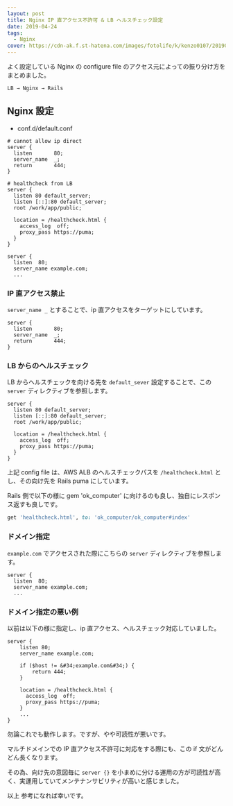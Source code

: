 ```yaml
---
layout: post
title: Nginx IP 直アクセス不許可 & LB ヘルスチェック設定
date: 2019-04-24
tags:
  - Nginx
cover: https://cdn-ak.f.st-hatena.com/images/fotolife/k/kenzo0107/20190424/20190424103347.png
---
```


よく設定している Nginx の configure file のアクセス元によっての振り分け方をまとめました。

```
LB → Nginx → Rails
```

<!-- more -->

## Nginx 設定

- conf.d/default.conf

```
# cannot allow ip direct
server {
  listen       80;
  server_name  _;
  return       444;
}

# healthcheck from LB
server {
  listen 80 default_server;
  listen [::]:80 default_server;
  root /work/app/public;

  location = /healthcheck.html {
    access_log  off;
    proxy_pass https://puma;
  }
}

server {
  listen  80;
  server_name example.com;
  ...
```

### IP 直アクセス禁止

`server_name _` とすることで、ip 直アクセスをターゲットにしています。

```
server {
  listen       80;
  server_name  _;
  return       444;
}
```

### LB からのヘルスチェック

LB からヘルスチェックを向ける先を `default_sever` 設定することで、この `server` ディレクティブを参照します。

```
server {
  listen 80 default_server;
  listen [::]:80 default_server;
  root /work/app/public;

  location = /healthcheck.html {
    access_log  off;
    proxy_pass https://puma;
  }
}
```

上記 config file は、AWS ALB のヘルスチェックパスを `/healthcheck.html` とし、その向け先を Rails puma にしています。

Rails 側で以下の様に gem 'ok_computer' に向けるのも良し、独自にレスポンス返すも良しです。

```ruby
get 'healthcheck.html', to: 'ok_computer/ok_computer#index'
```

### ドメイン指定

`example.com` でアクセスされた際にこちらの `server` ディレクティブを参照します。

```
server {
  listen  80;
  server_name example.com;
  ...
```

### ドメイン指定の悪い例

以前は以下の様に指定し、ip 直アクセス、ヘルスチェック対応していました。

```
server {
    listen 80;
    server_name example.com;

    if ($host != &#34;example.com&#34;) {
        return 444;
    }

    location = /healthcheck.html {
      access_log  off;
      proxy_pass https://puma;
    }
    ...
}
```

勿論これでも動作します。ですが、やや可読性が悪いです。

マルチドメインでの IP 直アクセス不許可に対応をする際にも、この if 文がどんどん長くなります。

その為、向け先の意図毎に `server {}` を小まめに分ける運用の方が可読性が高く、実運用していてメンテナンサビリティが高いと感じました。

以上
参考になれば幸いです。
